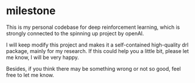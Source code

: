 # milestone
This is my personal codebase for deep reinforcement learning, which is strongly connected to the spinning up project by openAI.

I will keep modify this project and makes it a self-contained high-quality drl package, mainly for my research. If this could help you a little bit,
please let me know, I will be very happy.

Besides, if you think there may be something wrong or not so good, feel free to let me know.

